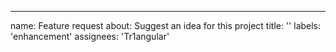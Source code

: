 ---
name: Feature request
about: Suggest an idea for this project
title: ''
labels: 'enhancement'
assignees: 'Tr1angular'
